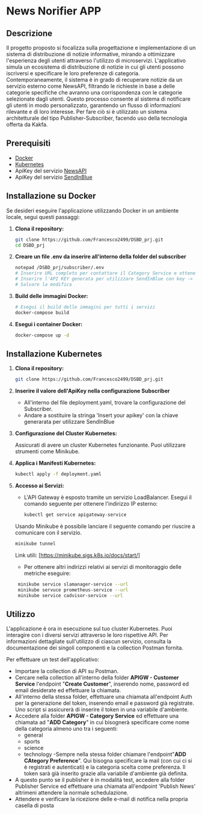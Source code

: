 # News Norifier APP

## Descrizione

Il progetto proposto si focalizza sulla progettazione e implementazione di un sistema di distribuzione di notizie informative, mirando a ottimizzare l'esperienza degli utenti attraverso l'utilizzo di microservizi.
L'applicativo simula un ecosistema di distribuzione di notizie in cui gli utenti possono iscriversi e specificare le loro preferenze di categoria. Contemporaneamente, il sistema è in grado di recuperare notizie da un servizio esterno come NewsAPI, filtrando le richieste in base a delle categorie specifiche che avranno una corrispondenza con le categorie selezionate dagli utenti. Questo processo consente al sistema di notificare gli utenti in modo personalizzato, garantendo un flusso di informazioni rilevante e di loro interesse. Per fare ciò si è utilizzato un sistema architetturale del tipo Publisher-Subscriber, facendo uso della tecnologia offerta da Kakfa.

## Prerequisiti
- [Docker](https://docs.docker.com/)
- [Kubernetes](https://kubernetes.io/docs/home/)
- ApiKey del servizio [NewsAPI](https://newsapi.org/)
- ApiKey del servizio [SendInBlue](https://account-app.brevo.com/)

## Installazione su Docker

Se desideri eseguire l'applicazione utilizzando Docker in un ambiente locale, segui questi passaggi:

1. **Clona il repository:**

    ```bash
    git clone https://github.com/Francesco2499/DSBD_prj.git
    cd DSBD_prj
    ```

2. **Creare un file .env da inserire all'interno della folder del subscriber**
    
    ```bash
    notepad /DSBD_prj/subscriber/.env
    # Inserire URL completo per contattare il Category Service e ottenere le email data una categoria con key -> CATEGORY_URL
    # Inserire l'API KEY generata per utilizzare SendInBlue con key -> SENDINBLUE_API_KEY
    # Salvare la modifica
    ```

3. **Build delle immagini Docker:**

    ```bash
    # Esegui il build delle immagini per tutti i servizi
    docker-compose build
    ```

4. **Esegui i container Docker:**

    ```bash
    docker-compose up -d
    ```

## Installazione Kubernetes

1. **Clona il repository:**

   ```bash
   git clone https://github.com/Francesco2499/DSBD_prj.git
   ```

2. **Inserire il valore dell'ApiKey nella configurazione  Subscriber**
    - All'interno del file deployment.yaml, trovare la configurazione del Subscriber.
    - Andare a sostituire la stringa 'Insert your apikey' con la chiave generarata per utilizzare SendInBlue

3. **Configurazione del Cluster Kubernetes:**

   Assicurati di avere un cluster Kubernetes funzionante. Puoi utilizzare strumenti come Minikube.

4. **Applica i Manifesti Kubernetes:**

   ```bash
   kubectl apply -f deployment.yaml
   ```

5. **Accesso ai Servizi:**

   - L'API Gateway è esposto tramite un servizio LoadBalancer. Esegui il comando seguente per ottenere l'indirizzo IP esterno:

     ```bash
     kubectl get service apigateway-service
     ```
    Usando Minikube è possibile lanciare il seguente comando per riuscire a comunicare con il servizio.

     ```bash
     minikube tunnel
     ```
    Link utili: [https://minikube.sigs.k8s.io/docs/start/]
   
   - Per ottenere altri indirizzi relativi ai servizi di monitoraggio delle metriche eseguire:
   
    ```bash
     minikube service slamanager-service --url
     minikube servuce prometheus-service --url
     minikube service cadvisor-service --url
     ```

## Utilizzo

L'applicazione è ora in esecuzione sul tuo cluster Kubernetes. Puoi interagire con i diversi servizi attraverso le loro rispettive API. Per informazioni dettagliate sull'utilizzo di ciascun servizio, consulta la documentazione dei singoli componenti e la collection Postman fornita.

Per effettuare un test dell'applicativo:
- Importare la collection di API su Postman.
- Cercare nella collection all'interno della folder **APIGW - Customer Service** l'endpoint "**Create Customer**", inserendo nome, password ed email desiderate ed effettuare la chiamata.
- All'interno della stessa folder, effettuare una chiamata all'endpoint Auth per la generazione del token, inserendo email e password già registrate.  Uno script si assicurerà di inserire il token in una variabile d'ambiente.
- Accedere alla folder **APIGW - Category Service** ed effettuare una chiamata ad "**ADD Category**" in cui bisognerà specificare come nome della categoria almeno uno tra i seguenti:
    - general
    - sports
    - science
    - technology
-Sempre nella stessa folder chiamare l'endpoint"**ADD CAtegory Preference**". Qui bisogna specificare la mail (con cui ci si è registrati e autenticati) e la categoria scelta come preferenza. Il token sarà già inserito grazie alla variabile d'ambiente già definita.
- A questo punto se il publisher è in modalità test, accedere alla folder Publisher Service ed effettuare una chiamata all'endpoint 'Publish News' altrimeni attendere la normale schedulazione.
- Attendere e verificare la ricezione delle e-mail di notifica nella propria casella di posta
